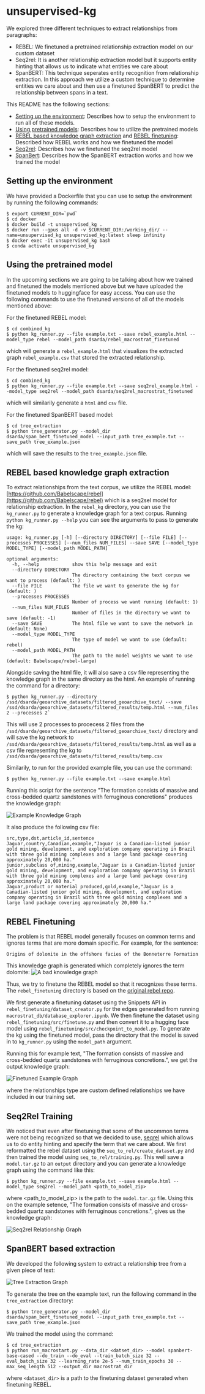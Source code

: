 # unsupervised-kg

We explored three different techniques to extract relationships from paragraphs:
- REBEL: We finetuned a pretrained relationship extraction model on our custom dataset
- Seq2rel: It is another relationship extraction model but it supports entity hinting that allows us to indicate what entities we care about
- SpanBERT: This technique seperates entity recognition from relationship extraction. In this approach we utilize a custom technique to determine 
entities we care about and then use a finetuned SpanBERT to predict the relationship between spans in a text. 

This README has the following sections:
- [Setting up the environment](#setting-up-the-environment): Describes how to setup the environment to run all of these models. 
- [Using pretrained models](#using-the-pretrained-model): Describes how to utilize the pretrained models
- [REBEL based knowledge graph extraction](#rebel-based-knowledge-graph-extraction) and [REBEL finetuning](#rebel-finetuning): Described how REBEL works and how we finetuned the model
- [Seq2rel](#seq2rel-training): Describes how we finetuned the seq2rel model
- [SpanBert](#spanbert-based-extraction): Describes how the SpanBERT extraction works and how we trained the model

## Setting up the environment

We have provided a Dockerfile that you can use to setup the environment by running the following commands:  
```
$ export CURRENT_DIR=`pwd`
$ cd docker
$ docker build -t unsupervised_kg .
$ docker run --gpus all -d -v $CURRENT_DIR:/working_dir/ --name=unsupervised_kg unsupervised_kg:latest sleep infinity
$ docker exec -it unsupervised_kg bash
$ conda activate unsupervised_kg
```

## Using the pretrained model

In the upcoming sections we are going to be talking about how we trained and finetuned the models mentioned above but we have uploaded the finetuned models to huggingface for easy access. You can use the following commands to use the finetuned versions of all of the models mentioned above: 

For the finetuned REBEL model:
```
$ cd combined_kg
$ python kg_runner.py --file example.txt --save rebel_example.html --model_type rebel --model_path dsarda/rebel_macrostrat_finetuned
```
which will generate a `rebel_example.html` that visualizes the extracted graph `rebel_example.csv` that stored the extracted relationship. 

For the finetuned seq2rel model:
```
$ cd combined_kg
$ python kg_runner.py --file example.txt --save seq2rel_example.html --model_type seq2rel --model_path dsarda/seq2rel_macrostrat_finetuned
```
which will similarily generate a `html` and `csv` file. 

For the finetuned SpanBERT based model:
```
$ cd tree_extraction
$ python tree_generator.py --model_dir dsarda/span_bert_finetuned_model --input_path tree_example.txt --save_path tree_example.json
```
which will save the results to the `tree_example.json` file. 

## REBEL based knowledge graph extraction

To extract relationships from the text corpus, we utilize the REBEL model: [https://github.com/Babelscape/rebel](https://github.com/Babelscape/rebel) which is a seq2sel model for relationship extraction.
In the `rebel_kg` directory, you can use the `kg_runner.py` to generate a knowledge graph for a text corpus. Running `python kg_runner.py --help` you can see the arguments to pass to generate the kg:
```
usage: kg_runner.py [-h] [--directory DIRECTORY] [--file FILE] [--processes PROCESSES] [--num_files NUM_FILES] --save SAVE [--model_type MODEL_TYPE] [--model_path MODEL_PATH]

optional arguments:
  -h, --help            show this help message and exit
  --directory DIRECTORY 
                        The directory containing the text corpus we want to process (default: )
  --file FILE           The file we want to generate the kg for (default: )
  --processes PROCESSES 
                        Number of process we want running (default: 1)
  --num_files NUM_FILES 
                        Number of files in the directory we want to save (default: -1)
  --save SAVE           The html file we want to save the network in (default: None)
  --model_type MODEL_TYPE
                        The type of model we want to use (default: rebel)
  --model_path MODEL_PATH
                        The path to the model weights we want to use (default: Babelscape/rebel-large)
```

Alongside saving the html file, it will also save a csv file representing the knowledge graph in the same directory as the html. An example of running the command for a directory: 
```
$ python kg_runner.py --directory /ssd/dsarda/geoarchive_datasets/filtered_geoarchive_text/ --save /ssd/dsarda/geoarchive_datasets/filtered_results/temp.html --num_files 2 --processes 2`
```
This will use 2 processes to procecess 2 files from the `/ssd/dsarda/geoarchive_datasets/filtered_geoarchive_text/` directory and will save the kg network to `/ssd/dsarda/geoarchive_datasets/filtered_results/temp.html` as well as a csv file representing the kg to `/ssd/dsarda/geoarchive_datasets/filtered_results/temp.csv`

Similarily, to run for the provided example file, you can use the command:
```
$ python kg_runner.py --file example.txt --save example.html
```

Running this script for the sentence "The formation consists of massive and cross-bedded quartz sandstones with ferruginous concretions" produces the knowledge graph:

![Example Knowledge Graph](images/example_kg.jpg)

It also produce the following csv file:
```
src,type,dst,article_id,sentence
Jaguar,country,Canadian,example,"Jaguar is a Canadian-listed junior gold mining, development, and exploration company operating in Brazil with three gold mining complexes and a large land package covering approximately 20,000 ha."
junior,subclass of,mining,example,"Jaguar is a Canadian-listed junior gold mining, development, and exploration company operating in Brazil with three gold mining complexes and a large land package covering approximately 20,000 ha."
Jaguar,product or material produced,gold,example,"Jaguar is a Canadian-listed junior gold mining, development, and exploration company operating in Brazil with three gold mining complexes and a large land package covering approximately 20,000 ha."
```

## REBEL Finetuning

The problem is that REBEL model generally focuses on common terms and ignores terms that are more domain specific. For example, for the sentence:
```
Origins of dolomite in the offshore facies of the Bonneterre Formation
```

This knowledge graph is generated which completely ignores the term dolomite:
![A bad knowledge graph](images/failed_kg.jpg)


Thus, we try to finetune the REBEL model so that it recognizes these terms. The `rebel_finetuning` directory is based on the [original rebel repo](https://github.com/Babelscape/rebel). 

We first generate a finetuning dataset using the Snippets API in `rebel_finetuning/dataset_creator.py` for the edges generated from running `macrostrat_db/database_explorer.ipynb`. We then finetune the dataset using `rebel_finetuning/src/finetune.py` and then convert it to a hugging face model using `rebel_finetuning/src/checkpoint_to_model.py`. To generate the kg using the finetuned model, pass the directory that the model is saved in to `kg_runner.py` using the `model_path` argument. 

Running this for example text, "The formation consists of massive and cross-bedded quartz sandstones with ferruginous concretions.", we get the output knowledge graph:

![Finetuned Example Graph](images/finetuned_kg.jpg)

where the relationships type are custom defined relationships we have included in our training set. 

## Seq2Rel Training

We noticed that even after finetuning that some of the uncommon terms were not being recognized so that we decided to use, [seqrel](https://github.com/JohnGiorgi/seq2rel) which allows us to do entity hinting and specify the term that we care about. We first reformatted the rebel dataset using the `seq_to_rel/create_dataset.py` and then trained the model using `seq_to_rel/training.py`. This well save a `model.tar.gz` to an `output` directory and you can generate a knowledge graph using the command like this:
```
$ python kg_runner.py --file example.txt --save example.html --model_type seq2rel --model_path <path_to_model_zip>
```

where <path_to_model_zip> is the path to the `model.tar.gz` file. Using this on the example setence, "The formation consists of massive and cross-bedded quartz sandstones with ferruginous concretions.", gives us the knowledge graph:

![Seq2rel Relationship Graph](images/seq2rel_kg.jpg)

## SpanBERT based extraction

We developed the following system to extract a relationship tree from a given piece of text:

![Tree Extraction Graph](images/tree_extraction_flow.png)

To generate the tree on the example text, run the following command in the `tree_extraction` directory:
```
$ python tree_generator.py --model_dir dsarda/span_bert_finetuned_model --input_path tree_example.txt --save_path tree_example.json
```

We trained the model using the command:
```
$ cd tree_extraction
$ python run_macrostart.py --data_dir <datset_dir> --model spanbert-base-cased --do_train --do_eval --train_batch_size 32 --eval_batch_size 32 --learning_rate 2e-5 --num_train_epochs 30 --max_seq_length 512 --output_dir macrostrat_dir
```

where `<dataset_dir>` is a path to the finetuning dataset generated when finetuning REBEL. 